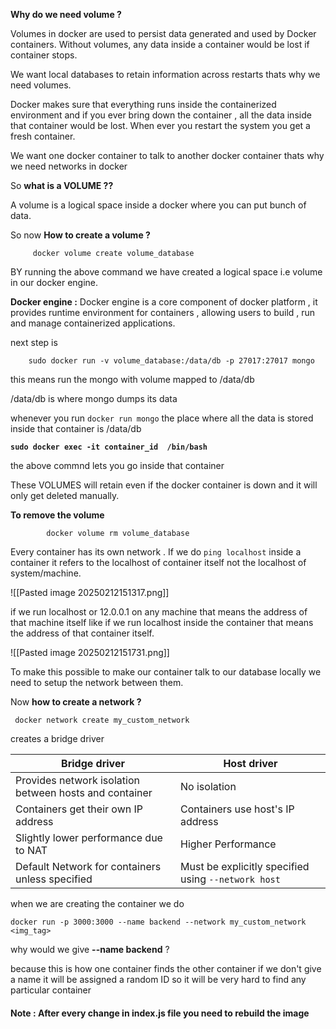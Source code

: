

**Why do we need volume ?**

Volumes in docker are used to persist data generated and used by Docker containers. Without volumes, any data inside a container would be lost if container stops.

We want local databases to retain information across restarts thats why we need volumes. 

Docker makes sure that everything runs inside the containerized environment and if you ever bring down the container , all the data inside that container would be lost. 
When ever you restart the system you get a fresh container. 


We want one docker container to talk to another docker container thats why we need networks in docker




So **what is a VOLUME ??**

A volume is a logical space inside a docker where you can put bunch of data.


So now **How to create a volume ?** 

		
		 docker volume create volume_database


BY running the above command we have created a logical space i.e volume in our docker engine. 


**Docker engine :**  Docker engine is a core component of docker platform , it provides runtime environment for containers , allowing users to build , run and manage containerized applications. 


next step is 

		sudo docker run -v volume_database:/data/db -p 27017:27017 mongo


this means run the mongo with volume mapped to /data/db 

/data/db is where mongo dumps its data


whenever you run `docker run mongo` the place where all the data is stored inside that container is /data/db





**`sudo docker exec -it container_id  /bin/bash`**


the above commnd lets you go inside that container



These VOLUMES will retain even if the docker container is down 
and it will only get deleted manually. 


**To remove the volume** 


			docker volume rm volume_database



Every container has its own network . If we do `ping localhost` inside a container it refers to the localhost of container itself not the localhost of system/machine.





![[Pasted image 20250212151317.png]]



if we run localhost or 12.0.0.1 on any machine that means the address of that machine itself 
like if we run localhost inside the container that means the address of that container itself. 


![[Pasted image 20250212151731.png]]





To make this possible to make our container talk to our database locally we need to setup the network between them. 


Now **how to create a network ?**


	 docker network create my_custom_network


creates  a bridge driver

| Bridge driver                                          | Host driver                                         |
| ------------------------------------------------------ | --------------------------------------------------- |
| Provides network isolation between hosts and container | No isolation                                        |
| Containers get their own IP address                    | Containers use host's IP address                    |
| Slightly lower performance due to NAT                  | Higher Performance                                  |
| Default Network for containers unless specified        | Must be explicitly specified using `--network host` |



when we are creating the container 
we do 

	docker run -p 3000:3000 --name backend --network my_custom_network <img_tag>


why would we give **--name backend**  ?

because this is how one container finds the other container if we don't give a name it will be assigned a random ID so it will be very hard to find any particular container





#### Note : After every change in index.js file you need to rebuild the image



	